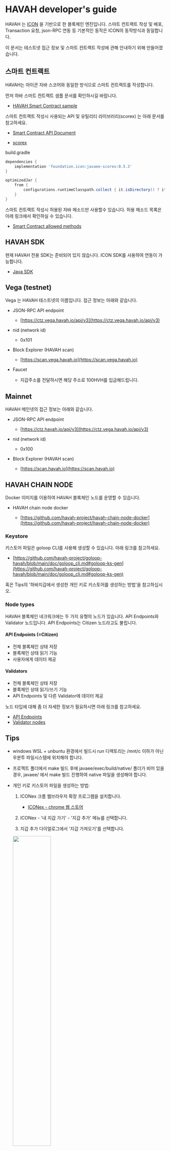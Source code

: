 # HAVAH developer's guide

HAVAH 는 [ICON](https://www.icon.foundation/) 을 기반으로 한 블록체인 엔진입니다. 스마트 컨트랙트 작성 및 배포, Transaction 요청, json-RPC 연동 등 기본적인 동작은 ICON의 동작방식과 동일합니다.

이 문서는 테스트넷 접근 정보 및 스마트 컨트랙트 작성에 관해 안내하기 위해 만들어졌습니다.
 

## 스마트 컨트랙트

HAVAH는 아이콘 자바 스코어와 동일한 방식으로 스마트 컨트랙트를 작성합니다.

먼저 하바 스마트 컨트랙트 샘플 문서를 확인하시길 바랍니다.

- [HAVAH Smart Contract sample](https://github.com/havah-project/smart-contract-examples)


스마트 컨트랙트 작성시 사용되는 API 및 유틸리티 라이브러리(scorex) 는 아래 문서를 참고하세요.

- [Smart Contract API Document](https://www.javadoc.io/doc/foundation.icon/javaee-api/latest/index.html)

- [scorex](https://github.com/icon-project/javaee-scorex)
 
build.gradle
```groovy
dependencies {
    implementation 'foundation.icon:javaee-scorex:0.5.3'
}

optimizedJar {
    from {
        configurations.runtimeClasspath.collect { it.isDirectory() ? it : zipTree(it) }
    }
}
```

스마트 컨트랙트 작성시 허용된 자바 메소드만 사용할수 있습니다. 허용 메소드 목록은 아래 링크에서 확인하실 수 있습니다.

- [Smart Contract allowed methods](https://github.com/icon-project/devportal/blob/master/java-score-1/allowed-methods)
 

## HAVAH SDK

현재 HAVAH 전용 SDK는 준비되어 있지 않습니다. ICON SDK를 사용하여 연동이 가능합니다.

- [Java SDK](https://docs.icon.community/icon-stack/client-apis/java-sdk)


## Vega (testnet)

Vega 는 HAVAH 테스트넷의 이름입니다. 접근 정보는 아래와 같습니다.

- JSON-RPC API endpoint

	- [https://ctz.vega.havah.io/api/v3](https://ctz.vega.havah.io/api/v3)

- nid (network id)

	- 0x101

- Block Explorer (HAVAH scan)

	- [https://scan.vega.havah.io](https://scan.vega.havah.io)

- Faucet

	- 지갑주소를 전달하시면 해당 주소로 100HVH를 입금해드립니다.

## Mainnet

HAVAH 메인넷의 접근 정보는 아래와 같습니다.

- JSON-RPC API endpoint

	- [https://ctz.havah.io/api/v3](https://ctz.vega.havah.io/api/v3)

- nid (network id)

	- 0x100

- Block Explorer (HAVAH scan)

	- [https://scan.havah.io](https://scan.havah.io)

## HAVAH CHAIN NODE

Docker 이미지를 이용하여 HAVAH 블록체인 노드를 운영할 수 있습니다.

- HAVAH chain node docker

	- [https://github.com/havah-project/havah-chain-node-docker](https://github.com/havah-project/havah-chain-node-docker)

### Keystore

키스토어 파일은 goloop CLI를 사용해 생성할 수 있습니다. 아래 링크를 참고하세요.

- [https://github.com/havah-project/goloop-havah/blob/main/doc/goloop_cli.md#goloop-ks-gen](https://github.com/havah-project/goloop-havah/blob/main/doc/goloop_cli.md#goloop-ks-gen)

혹은 Tips의 '하바지갑에서 생성한 개인 키로 키스토어를 생성하는 방법'을 참고하십시오.

### Node types

HAVAH 블록체인 네크워크에는 두 가지 유형의 노드가 있습니다. API Endpoints와 Validator 노드입니다. API Endpoints는 Citizen 노드라고도 불립니다.

#### API Endpoints (=Citizen)

- 전체 블록체인 상태 저장
- 블록체인 상태 읽기 기능
- 사용자에게 데이터 제공

#### Validators

- 전체 블록체인 상태 저장
- 블록체인 상태 읽기/쓰기 기능
- API Endpoints 및 다른 Validator에 데이터 제공

 노드 타입에 대해 좀 더 자세한 정보가 필요하시면 아래 링크를 참고하세요.
 
 - [API Endpoints](https://docs.icon.community/concepts/network/api-endpoints)
 - [Validator nodes](https://docs.icon.community/concepts/network/validator-nodes)

## Tips

- windows WSL + unbuntu 환경에서 빌드시 run 디렉토리는 /mnt/c 이하가 아닌 우분투 파일시스템에 위치해야 합니다.

- 프로젝트 폴더에서 make 빌드 후에 javaee/exec/build/native/  폴더가 비어 있을 경우, javaee/ 에서 make 빌드 진행하여 native 파일을 생성해야 합니다.

- 개인 키로 키스토어 파일을 생성하는 방법:

	1. ICONex 크롬 웹브라우저 확장 프로그램을 설치합니다.

		- [ICONex - chrome 웹 스토어](https://chrome.google.com/webstore/detail/iconex/flpiciilemghbmfalicajoolhkkenfel)

	2. ICONex - '내 지갑 가기' - '지갑 추가' 메뉴를 선택합니다.
	
	3. 지갑 추가 다이얼로그에서 '지갑 가져오기'를 선택합니다.
	<img src="./img/iconex_ko_1.png" width="50%" />
	
	4. 지갑을 가져올 방법에서 '개인 키'를 선택합니다.
	<img src="./img/iconex_ko_2.png" width="50%" />
	
	5. 코인 선택은 'ICON (ICX)'을 선택하고 '개인 키 입력' 항목에 추가할 개인키를 입력합니다.
	<img src="./img/iconex_ko_3.png" width="50%" />
	
	6. 비밀키로 추가된 지갑의 '지갑 백업' 메뉴를 선택합니다.
	<img src="./img/iconex_ko_4.png" width="50%" />
	
	7. 지갑 비밀번호를 입력합니다.
	
	8. 지갑 백업 다이얼로그에서 '지갑 백업 파일(Keystore 파일) 다운로드'를 선택하면 키스토어 파일을 다운로드 받을 수 있습니다.
	<img src="./img/iconex_ko_5.png" width="50%" />

- goloop CLI 툴을 사용하여 트랜젝션 전송시 예상 스텝을 확인하려면 --estimate 옵션을 붙여야 합니다.

```shell
goloop rpc sendtx transfer \
    --uri http://localhost:9080/api/v3 \
    --key_store ./data/keystore_gov.json --key_password gochain \
    --nid 0x110 --step_limit 1000000 \
    --to hxb6b5791be0b5ef67063b3c10b840fb81514db2fd \
    --estimate \
    --value 20000000000000000000
```

- 트랜젝션 수수료는 스텝 프라이스 * 스텝수로 계산됩니다. 예상 수수료를 구하려면 --estimate 옵션으로 알아낸 예상 스텝에 스텝프라이스를 곱하여 알 수 있습니다. 스텝 프라이스는 Chain Score(cx0000000000000000000000000000000000000000)의 getStepPrice 를 호출하여 알 수 있습니다.

```shell
goloop rpc call --to cx0000000000000000000000000000000000000000 \
    --uri http://localhost:9080/api/v3 \
    --method getStepPrice
```


## 개발 참고 사이트

아이콘 데브 포탈을 참고하시면 더 많은 정보를 얻으실 수 있습니다.

- [ICON DEV PORTAL](https://docs.icon.community/)

- [ICON goloop](https://github.com/icon-project/goloop)
